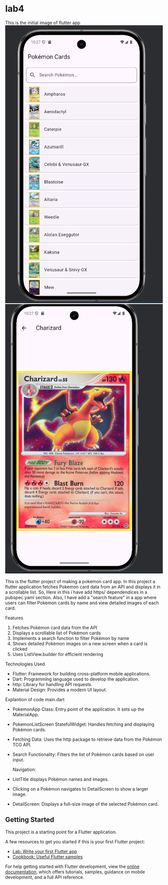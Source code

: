 # lab4

This is the  initial image of flutter app
![home](./assets/image1.png)
![home](./assets/image2.png)

This is the flutter project of making a pokemon card app.  In this project a flutter application
fetches Pokemon card data from an API and displays it in a scrollable list.
So, Here in this i have add https/ dependendices in a pubspec.yaml section.
Also, I have add a "search feature" in a app where users can filter Pokemon cards by name 
and view detailed images of each card.

Features
1. Fetches Pokémon card data from the API 
2. Displays a scrollable list of Pokémon cards  
3. Implements a search function to filter Pokémon by name  
4. Shows detailed Pokémon images on a new screen when a card is clicked  
5. Uses ListView.builder for efficient rendering


Technologies Used
- Flutter: Framework for building cross-platform mobile applications.
- Dart: Programming language used to develop the application.
- http: Library for handling API requests.
- Material Design: Provides a modern UI layout.
 
Explantion of code
main.dart
- PokemonApp Class: Entry point of the application. It sets up the MaterialApp.
- PokemonListScreen StatefulWidget: Handles fetching and displaying Pokémon cards.
- Fetching Data: Uses the http package to retrieve data from the Pokémon TCG API.
- Search Functionality: Filters the list of Pokémon cards based on user input.

  Navigation:
- ListTitle displays Pokémon names and images.
- Clicking on a Pokémon navigates to DetailScreen to show a larger image.
- DetailScreen: Displays a full-size image of the selected Pokémon card.



## Getting Started

This project is a starting point for a Flutter application.

A few resources to get you started if this is your first Flutter project:

- [Lab: Write your first Flutter app](https://docs.flutter.dev/get-started/codelab)
- [Cookbook: Useful Flutter samples](https://docs.flutter.dev/cookbook)

For help getting started with Flutter development, view the
[online documentation](https://docs.flutter.dev/), which offers tutorials,
samples, guidance on mobile development, and a full API reference.
